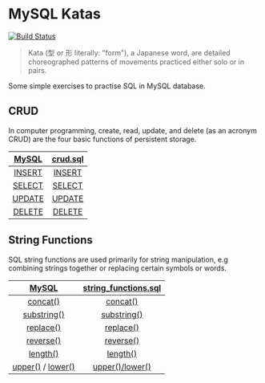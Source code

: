# MySQL Katas

[![Build Status](https://travis-ci.com/azdanov/mysql-katas.svg?branch=master)](https://travis-ci.com/azdanov/mysql-katas)

> Kata (型 or 形 literally: "form"), a Japanese word, are detailed choreographed patterns of movements practiced either solo or in pairs.

Some simple exercises to practise SQL in MySQL database.

## CRUD

In computer programming, create, read, update, and delete (as an acronym CRUD) are the four basic functions of persistent storage.

| [MySQL](https://dev.mysql.com/doc/refman/5.7/en/sql-syntax-data-manipulation.html) | [crud.sql](https://github.com/azdanov/mysql-katas/blob/master/crud.sql) |
|:---:|:---:|
| [INSERT](https://dev.mysql.com/doc/refman/5.7/en/insert.html) | [INSERT](https://github.com/azdanov/mysql-katas/blob/34b3689abac887dc86377a6f04f43f1b2623824f/crud.sql#L15)  |
| [SELECT](https://dev.mysql.com/doc/refman/5.7/en/select.html) | [SELECT](https://github.com/azdanov/mysql-katas/blob/34b3689abac887dc86377a6f04f43f1b2623824f/crud.sql#L24) |
| [UPDATE](https://dev.mysql.com/doc/refman/5.7/en/update.html) | [UPDATE](https://github.com/azdanov/mysql-katas/blob/34b3689abac887dc86377a6f04f43f1b2623824f/crud.sql#L54) |
| [DELETE](https://dev.mysql.com/doc/refman/5.7/en/delete.html) | [DELETE](https://github.com/azdanov/mysql-katas/blob/34b3689abac887dc86377a6f04f43f1b2623824f/crud.sql#L64) |

## String Functions

SQL string functions are used primarily for string manipulation, e.g combining strings together or replacing certain symbols or words.

| [MySQL](https://dev.mysql.com/doc/refman/5.7/en/string-functions.html) | [string_functions.sql](https://github.com/azdanov/mysql-katas/blob/master/string_functions.sql) |
|:---:|:---:|
| [concat()](https://dev.mysql.com/doc/refman/5.7/en/string-functions.html#function_concat) | [concat()](https://github.com/azdanov/mysql-katas/blob/34b3689abac887dc86377a6f04f43f1b2623824f/string_functions.sql#L40)  |
| [substring()](https://dev.mysql.com/doc/refman/5.7/en/string-functions.html#function_substring) | [substring()](https://github.com/azdanov/mysql-katas/blob/34b3689abac887dc86377a6f04f43f1b2623824f/string_functions.sql#L48) |
| [replace()](https://dev.mysql.com/doc/refman/5.7/en/string-functions.html#function_replace) | [replace()](https://github.com/azdanov/mysql-katas/blob/34b3689abac887dc86377a6f04f43f1b2623824f/string_functions.sql#L56) |
| [reverse()](https://dev.mysql.com/doc/refman/5.7/en/string-functions.html#function_reverse) | [reverse()](https://github.com/azdanov/mysql-katas/blob/34b3689abac887dc86377a6f04f43f1b2623824f/string_functions.sql#L61) |
| [length()](https://dev.mysql.com/doc/refman/5.7/en/string-functions.html#function_char-length) | [length()](https://github.com/azdanov/mysql-katas/blob/34b3689abac887dc86377a6f04f43f1b2623824f/string_functions.sql#L66) |
| [upper()](https://dev.mysql.com/doc/refman/5.7/en/string-functions.html#function_upper) / [lower()](https://dev.mysql.com/doc/refman/5.7/en/string-functions.html#function_lower) | [upper()/lower()](https://github.com/azdanov/mysql-katas/blob/34b3689abac887dc86377a6f04f43f1b2623824f/string_functions.sql#L71) |
